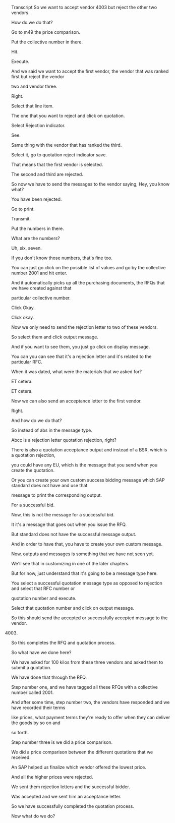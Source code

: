  
Transcript
So we want to accept vendor 4003 but reject the other two vendors.

How do we do that?

Go to m49 the price comparison.

Put the collective number in there.

Hit.

Execute.

And we said we want to accept the first vendor, the vendor that was ranked first but reject the vendor

two and vendor three.

Right.

Select that line item.

The one that you want to reject and click on quotation.

Select Rejection indicator.

See.

Same thing with the vendor that has ranked the third.

Select it, go to quotation reject indicator save.

That means that the first vendor is selected.

The second and third are rejected.

So now we have to send the messages to the vendor saying, Hey, you know what?

You have been rejected.

Go to print.

Transmit.

Put the numbers in there.

What are the numbers?

Uh, six, seven.

If you don't know those numbers, that's fine too.

You can just go click on the possible list of values and go by the collective number 2001 and hit enter.

And it automatically picks up all the purchasing documents, the RFQs that we have created against that

particular collective number.

Click Okay.

Click okay.

Now we only need to send the rejection letter to two of these vendors.

So select them and click output message.

And if you want to see them, you just go click on display message.

You can you can see that it's a rejection letter and it's related to the particular RFC.

When it was dated, what were the materials that we asked for?

ET cetera.

ET cetera.

Now we can also send an acceptance letter to the first vendor.

Right.

And how do we do that?

So instead of abs in the message type.

Abcc is a rejection letter quotation rejection, right?

There is also a quotation acceptance output and instead of a BSR, which is a quotation rejection,

you could have any EU, which is the message that you send when you create the quotation.

Or you can create your own custom success bidding message which SAP standard does not have and use that

message to print the corresponding output.

For a successful bid.

Now, this is not the message for a successful bid.

It it's a message that goes out when you issue the RFQ.

But standard does not have the successful message output.

And in order to have that, you have to create your own custom message.

Now, outputs and messages is something that we have not seen yet.

We'll see that in customizing in one of the later chapters.

But for now, just understand that it's going to be a message type here.

You select a successful quotation message type as opposed to rejection and select that RFC number or

quotation number and execute.

Select that quotation number and click on output message.

So this should send the accepted or successfully accepted message to the vendor.

4003.

So this completes the RFQ and quotation process.

So what have we done here?

We have asked for 100 kilos from these three vendors and asked them to submit a quotation.

We have done that through the RFQ.

Step number one, and we have tagged all these RFQs with a collective number called 2001.

And after some time, step number two, the vendors have responded and we have recorded their terms

like prices, what payment terms they're ready to offer when they can deliver the goods by so on and

so forth.

Step number three is we did a price comparison.

We did a price comparison between the different quotations that we received.

An SAP helped us finalize which vendor offered the lowest price.

And all the higher prices were rejected.

We sent them rejection letters and the successful bidder.

Was accepted and we sent him an acceptance letter.

So we have successfully completed the quotation process.

Now what do we do?


